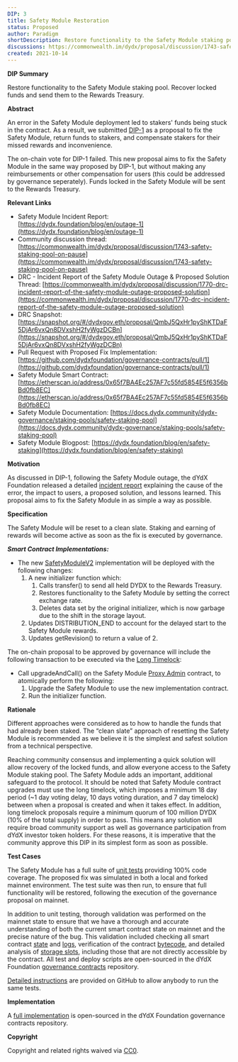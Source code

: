 ```yaml
---
DIP: 3
title: Safety Module Restoration
status: Proposed
author: Paradigm
shortDescription: Restore functionality to the Safety Module staking pool.
discussions: https://commonwealth.im/dydx/proposal/discussion/1743-safety-staking-pool-on-pause
created: 2021-10-14
---
```



**DIP Summary**

Restore functionality to the Safety Module staking pool. Recover locked funds and send them to the Rewards Treasury.

**Abstract**

An error in the Safety Module deployment led to stakers' funds being stuck in the contract. As a result, we submitted [DIP-1](https://github.com/danrobinson/dip/blob/master/content/dips/DIP-1.md) as a proposal to fix the Safety Module, return funds to stakers, and compensate stakers for their missed rewards and inconvenience.

The on-chain vote for DIP-1 failed. This new proposal aims to fix the Safety Module in the same way proposed by DIP-1, but without making any reimbursements or other compensation for users (this could be addressed by governance seperately). Funds locked in the Safety Module will be sent to the Rewards Treasury.

**Relevant Links**



* Safety Module Incident Report: [https://dydx.foundation/blog/en/outage-1](https://dydx.foundation/blog/en/outage-1)
* Community discussion thread: [https://commonwealth.im/dydx/proposal/discussion/1743-safety-staking-pool-on-pause](https://commonwealth.im/dydx/proposal/discussion/1743-safety-staking-pool-on-pause)
* DRC - Incident Report of the Safety Module Outage & Proposed Solution Thread: [https://commonwealth.im/dydx/proposal/discussion/1770-drc-incident-report-of-the-safety-module-outage-proposed-solution](https://commonwealth.im/dydx/proposal/discussion/1770-drc-incident-report-of-the-safety-module-outage-proposed-solution)
* DRC Snapshot: [https://snapshot.org/#/dydxgov.eth/proposal/QmbJ5QxHr1pyShKTDaF5DjAr6vxQn8DVxshH2fyWgzDCBn](https://snapshot.org/#/dydxgov.eth/proposal/QmbJ5QxHr1pyShKTDaF5DjAr6vxQn8DVxshH2fyWgzDCBn)
* Pull Request with Proposed Fix Implementation: [https://github.com/dydxfoundation/governance-contracts/pull/1](https://github.com/dydxfoundation/governance-contracts/pull/1)
* Safety Module Smart Contract: [https://etherscan.io/address/0x65f7BA4Ec257AF7c55fd5854E5f6356bBd0fb8EC](https://etherscan.io/address/0x65f7BA4Ec257AF7c55fd5854E5f6356bBd0fb8EC)
* Safety Module Documentation: [https://docs.dydx.community/dydx-governance/staking-pools/safety-staking-pool](https://docs.dydx.community/dydx-governance/staking-pools/safety-staking-pool)
* Safety Module Blogpost: [https://dydx.foundation/blog/en/safety-staking](https://dydx.foundation/blog/en/safety-staking)

**Motivation**

As discussed in DIP-1, following the Safety Module outage, the dYdX Foundation released a detailed [incident report](https://dydx.foundation/blog/en/outage-1) explaining the cause of the error, the impact to users, a proposed solution, and lessons learned. This proposal aims to fix the Safety Module in as simple a way as possible.

**Specification**

The Safety Module will be reset to a clean slate. Staking and earning of rewards will become active as soon as the fix is executed by governance.

***Smart Contract Implementations:***

* The new [SafetyModuleV2](https://github.com/dydxfoundation/governance-contracts/blob/master/contracts/safety/v2/SafetyModuleV2.sol) implementation will be deployed with the following changes:
    1. A new initializer function which:
        1. Calls transfer() to send all held DYDX to the Rewards Treasury.
        2. Restores functionality to the Safety Module by setting the correct exchange rate.
        3. Deletes data set by the original initializer, which is now garbage due to the shift in the storage layout.
    2. Updates DISTRIBUTION_END to account for the delayed start to the Safety Module rewards.
    3. Updates getRevision() to return a value of 2.

The on-chain proposal to be approved by governance will include the following transaction to be executed via the [Long Timelock](https://docs.dydx.community/dydx-governance/voting-and-governance/governance-parameters):



* Call upgradeAndCall() on the Safety Module [Proxy Admin](https://github.com/dydxfoundation/governance-contracts/blob/dd1c396733a245ffb0faac15f657ace87d289b92/contracts/dependencies/open-zeppelin/ProxyAdmin.sol) contract, to atomically perform the following:
    1. Upgrade the Safety Module to use the new implementation contract.
    2. Run the initializer function.

**Rationale**

Different approaches were considered as to how to handle the funds that had already been staked. The “clean slate” approach of resetting the Safety Module is recommended as we believe it is the simplest and safest solution from a technical perspective.

Reaching community consensus and implementing a quick solution will allow recovery of the locked funds, and allow everyone access to the Safety Module staking pool. The Safety Module adds an important, additional safeguard to the protocol. It should be noted that Safety Module contract upgrades must use the long timelock, which imposes a minimum 18 day period (~1 day voting delay, 10 days voting duration, and 7 day timelock) between when a proposal is created and when it takes effect. In addition, long timelock proposals require a minimum quorum of 100 million DYDX (10% of the total supply) in order to pass. This means any solution will require broad community support as well as governance participation from dYdX investor token holders. For these reasons, it is imperative that the community approve this DIP in its simplest form as soon as possible.

**Test Cases**

The Safety Module has a full suite of [unit tests](https://github.com/dydxfoundation/governance-contracts/tree/master/test/safety-module) providing 100% code coverage. The proposed fix was simulated in both a local and forked mainnet environment. The test suite was then run, to ensure that full functionality will be restored, following the execution of the governance proposal on mainnet.

In addition to unit testing, thorough validation was performed on the mainnet state to ensure that we have a thorough and accurate understanding of both the current smart contract state on mainnet and the precise nature of the bug. This validation included checking all smart contract [state](https://github.com/dydxfoundation/governance-contracts/blob/master/test/safety-module/state.spec.ts) and [logs](https://github.com/dydxfoundation/governance-contracts/blob/master/test/safety-module/events.spec.ts), verification of the contract [bytecode](https://github.com/dydxfoundation/governance-contracts/blob/master/test/safety-module/bytecode.spec.ts), and detailed analysis of [storage slots](https://github.com/dydxfoundation/governance-contracts/blob/master/test/safety-module/storage-slots.spec.ts), including those that are not directly accessible by the contract. All test and deploy scripts are open-sourced in the dYdX Foundation [governance contracts](https://github.com/dydxfoundation/governance-contracts) repository.

[Detailed instructions](https://github.com/dydxfoundation/governance-contracts/blob/master/contracts/safety/README.md) are provided on GitHub to allow anybody to run the same tests.

**Implementation**

A [full implementation](https://github.com/dydxfoundation/governance-contracts/tree/master/contracts/safety/v2) is open-sourced in the dYdX Foundation governance contracts repository.

**Copyright**

Copyright and related rights waived via [CC0](https://creativecommons.org/publicdomain/zero/1.0/).
